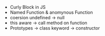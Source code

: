 * Curly Block in JS
* Named Function & anomynous Function
* coersion undefined -> null
* this aware -> call method on function
* Prototypes -> class keyword -> constructor
